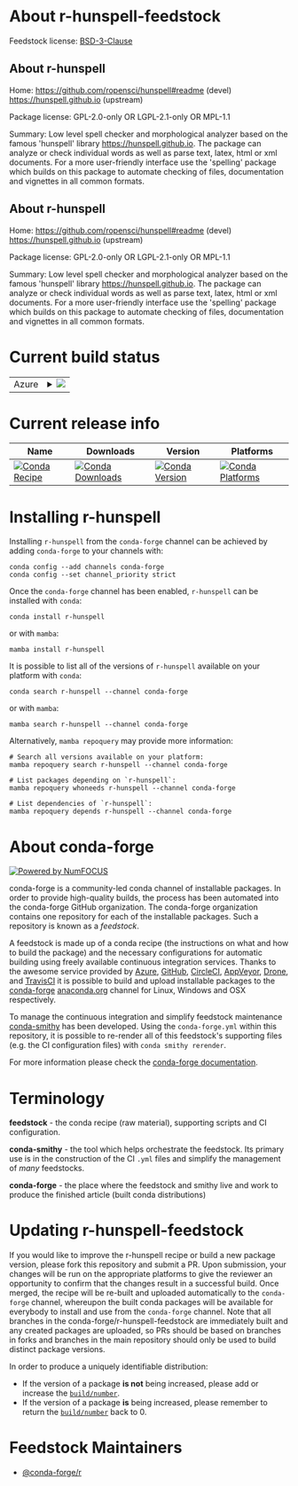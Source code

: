 About r-hunspell-feedstock
==========================

Feedstock license: [BSD-3-Clause](https://github.com/conda-forge/r-hunspell-feedstock/blob/main/LICENSE.txt)


About r-hunspell
----------------

Home: https://github.com/ropensci/hunspell#readme (devel) https://hunspell.github.io (upstream)

Package license: GPL-2.0-only OR LGPL-2.1-only OR MPL-1.1

Summary: Low level spell checker and morphological analyzer based on the  famous 'hunspell' library <https://hunspell.github.io>. The package can analyze or check individual words as well as parse text, latex, html or xml documents. For a more user-friendly interface use the 'spelling' package which builds on this package to automate checking of files, documentation and vignettes in all common formats.

About r-hunspell
----------------

Home: https://github.com/ropensci/hunspell#readme (devel) https://hunspell.github.io (upstream)

Package license: GPL-2.0-only OR LGPL-2.1-only OR MPL-1.1

Summary: Low level spell checker and morphological analyzer based on the  famous 'hunspell' library <https://hunspell.github.io>. The package can analyze or check individual words as well as parse text, latex, html or xml documents. For a more user-friendly interface use the 'spelling' package which builds on this package to automate checking of files, documentation and vignettes in all common formats.

Current build status
====================


<table>
    
  <tr>
    <td>Azure</td>
    <td>
      <details>
        <summary>
          <a href="https://dev.azure.com/conda-forge/feedstock-builds/_build/latest?definitionId=1248&branchName=main">
            <img src="https://dev.azure.com/conda-forge/feedstock-builds/_apis/build/status/r-hunspell-feedstock?branchName=main">
          </a>
        </summary>
        <table>
          <thead><tr><th>Variant</th><th>Status</th></tr></thead>
          <tbody><tr>
              <td>linux_64_r_base4.3</td>
              <td>
                <a href="https://dev.azure.com/conda-forge/feedstock-builds/_build/latest?definitionId=1248&branchName=main">
                  <img src="https://dev.azure.com/conda-forge/feedstock-builds/_apis/build/status/r-hunspell-feedstock?branchName=main&jobName=linux&configuration=linux%20linux_64_r_base4.3" alt="variant">
                </a>
              </td>
            </tr><tr>
              <td>linux_64_r_base4.4</td>
              <td>
                <a href="https://dev.azure.com/conda-forge/feedstock-builds/_build/latest?definitionId=1248&branchName=main">
                  <img src="https://dev.azure.com/conda-forge/feedstock-builds/_apis/build/status/r-hunspell-feedstock?branchName=main&jobName=linux&configuration=linux%20linux_64_r_base4.4" alt="variant">
                </a>
              </td>
            </tr><tr>
              <td>osx_64_r_base4.3</td>
              <td>
                <a href="https://dev.azure.com/conda-forge/feedstock-builds/_build/latest?definitionId=1248&branchName=main">
                  <img src="https://dev.azure.com/conda-forge/feedstock-builds/_apis/build/status/r-hunspell-feedstock?branchName=main&jobName=osx&configuration=osx%20osx_64_r_base4.3" alt="variant">
                </a>
              </td>
            </tr><tr>
              <td>osx_64_r_base4.4</td>
              <td>
                <a href="https://dev.azure.com/conda-forge/feedstock-builds/_build/latest?definitionId=1248&branchName=main">
                  <img src="https://dev.azure.com/conda-forge/feedstock-builds/_apis/build/status/r-hunspell-feedstock?branchName=main&jobName=osx&configuration=osx%20osx_64_r_base4.4" alt="variant">
                </a>
              </td>
            </tr><tr>
              <td>osx_arm64_r_base4.3</td>
              <td>
                <a href="https://dev.azure.com/conda-forge/feedstock-builds/_build/latest?definitionId=1248&branchName=main">
                  <img src="https://dev.azure.com/conda-forge/feedstock-builds/_apis/build/status/r-hunspell-feedstock?branchName=main&jobName=osx&configuration=osx%20osx_arm64_r_base4.3" alt="variant">
                </a>
              </td>
            </tr><tr>
              <td>osx_arm64_r_base4.4</td>
              <td>
                <a href="https://dev.azure.com/conda-forge/feedstock-builds/_build/latest?definitionId=1248&branchName=main">
                  <img src="https://dev.azure.com/conda-forge/feedstock-builds/_apis/build/status/r-hunspell-feedstock?branchName=main&jobName=osx&configuration=osx%20osx_arm64_r_base4.4" alt="variant">
                </a>
              </td>
            </tr><tr>
              <td>win_64_r_base4.3</td>
              <td>
                <a href="https://dev.azure.com/conda-forge/feedstock-builds/_build/latest?definitionId=1248&branchName=main">
                  <img src="https://dev.azure.com/conda-forge/feedstock-builds/_apis/build/status/r-hunspell-feedstock?branchName=main&jobName=win&configuration=win%20win_64_r_base4.3" alt="variant">
                </a>
              </td>
            </tr><tr>
              <td>win_64_r_base4.4</td>
              <td>
                <a href="https://dev.azure.com/conda-forge/feedstock-builds/_build/latest?definitionId=1248&branchName=main">
                  <img src="https://dev.azure.com/conda-forge/feedstock-builds/_apis/build/status/r-hunspell-feedstock?branchName=main&jobName=win&configuration=win%20win_64_r_base4.4" alt="variant">
                </a>
              </td>
            </tr>
          </tbody>
        </table>
      </details>
    </td>
  </tr>
</table>

Current release info
====================

| Name | Downloads | Version | Platforms |
| --- | --- | --- | --- |
| [![Conda Recipe](https://img.shields.io/badge/recipe-r--hunspell-green.svg)](https://anaconda.org/conda-forge/r-hunspell) | [![Conda Downloads](https://img.shields.io/conda/dn/conda-forge/r-hunspell.svg)](https://anaconda.org/conda-forge/r-hunspell) | [![Conda Version](https://img.shields.io/conda/vn/conda-forge/r-hunspell.svg)](https://anaconda.org/conda-forge/r-hunspell) | [![Conda Platforms](https://img.shields.io/conda/pn/conda-forge/r-hunspell.svg)](https://anaconda.org/conda-forge/r-hunspell) |

Installing r-hunspell
=====================

Installing `r-hunspell` from the `conda-forge` channel can be achieved by adding `conda-forge` to your channels with:

```
conda config --add channels conda-forge
conda config --set channel_priority strict
```

Once the `conda-forge` channel has been enabled, `r-hunspell` can be installed with `conda`:

```
conda install r-hunspell
```

or with `mamba`:

```
mamba install r-hunspell
```

It is possible to list all of the versions of `r-hunspell` available on your platform with `conda`:

```
conda search r-hunspell --channel conda-forge
```

or with `mamba`:

```
mamba search r-hunspell --channel conda-forge
```

Alternatively, `mamba repoquery` may provide more information:

```
# Search all versions available on your platform:
mamba repoquery search r-hunspell --channel conda-forge

# List packages depending on `r-hunspell`:
mamba repoquery whoneeds r-hunspell --channel conda-forge

# List dependencies of `r-hunspell`:
mamba repoquery depends r-hunspell --channel conda-forge
```


About conda-forge
=================

[![Powered by
NumFOCUS](https://img.shields.io/badge/powered%20by-NumFOCUS-orange.svg?style=flat&colorA=E1523D&colorB=007D8A)](https://numfocus.org)

conda-forge is a community-led conda channel of installable packages.
In order to provide high-quality builds, the process has been automated into the
conda-forge GitHub organization. The conda-forge organization contains one repository
for each of the installable packages. Such a repository is known as a *feedstock*.

A feedstock is made up of a conda recipe (the instructions on what and how to build
the package) and the necessary configurations for automatic building using freely
available continuous integration services. Thanks to the awesome service provided by
[Azure](https://azure.microsoft.com/en-us/services/devops/), [GitHub](https://github.com/),
[CircleCI](https://circleci.com/), [AppVeyor](https://www.appveyor.com/),
[Drone](https://cloud.drone.io/welcome), and [TravisCI](https://travis-ci.com/)
it is possible to build and upload installable packages to the
[conda-forge](https://anaconda.org/conda-forge) [anaconda.org](https://anaconda.org/)
channel for Linux, Windows and OSX respectively.

To manage the continuous integration and simplify feedstock maintenance
[conda-smithy](https://github.com/conda-forge/conda-smithy) has been developed.
Using the ``conda-forge.yml`` within this repository, it is possible to re-render all of
this feedstock's supporting files (e.g. the CI configuration files) with ``conda smithy rerender``.

For more information please check the [conda-forge documentation](https://conda-forge.org/docs/).

Terminology
===========

**feedstock** - the conda recipe (raw material), supporting scripts and CI configuration.

**conda-smithy** - the tool which helps orchestrate the feedstock.
                   Its primary use is in the construction of the CI ``.yml`` files
                   and simplify the management of *many* feedstocks.

**conda-forge** - the place where the feedstock and smithy live and work to
                  produce the finished article (built conda distributions)


Updating r-hunspell-feedstock
=============================

If you would like to improve the r-hunspell recipe or build a new
package version, please fork this repository and submit a PR. Upon submission,
your changes will be run on the appropriate platforms to give the reviewer an
opportunity to confirm that the changes result in a successful build. Once
merged, the recipe will be re-built and uploaded automatically to the
`conda-forge` channel, whereupon the built conda packages will be available for
everybody to install and use from the `conda-forge` channel.
Note that all branches in the conda-forge/r-hunspell-feedstock are
immediately built and any created packages are uploaded, so PRs should be based
on branches in forks and branches in the main repository should only be used to
build distinct package versions.

In order to produce a uniquely identifiable distribution:
 * If the version of a package **is not** being increased, please add or increase
   the [``build/number``](https://docs.conda.io/projects/conda-build/en/latest/resources/define-metadata.html#build-number-and-string).
 * If the version of a package **is** being increased, please remember to return
   the [``build/number``](https://docs.conda.io/projects/conda-build/en/latest/resources/define-metadata.html#build-number-and-string)
   back to 0.

Feedstock Maintainers
=====================

* [@conda-forge/r](https://github.com/orgs/conda-forge/teams/r/)

